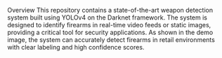 Overview
This repository contains a state-of-the-art weapon detection system built using YOLOv4 on the Darknet framework. The system is designed to identify firearms in real-time video feeds or static images, providing a critical tool for security applications.
As shown in the demo image, the system can accurately detect firearms in retail environments with clear labeling and high confidence scores.
